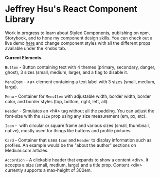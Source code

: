 # Jeffrey Hsu's React Component Library

Work in progress to learn about Styled Components, publishing on npm, Storybook, and to hone my component design skills. You can check out a live demo [here](https://jhsu-components.jeffmhsu.now.sh/) and change component styles with all the different props available under the Knobs tab.

**Current Elements**

`Button` - Button containing text with 4 themes (primary, secondary, danger, ghost), 3 sizes (small, medium, large), and a flag to disable it.

`MenuItem` - \<a> element containing a text label with 3 sizes (small, medium, large).

`Menu` - Container for `MenuItem` with adjustable width, border width, border color, and border styles (top, bottom, right, left, all).

`Header` - Simulates an <h#> tag without all the padding. You can adjust the font-size with the `size` prop using any size measurement (em, px, etc).

`Icon` - <img> with circular or square frame and various sizes (small, thumbnail, native), mostly used for things like buttons and profile pictures.

`Card` - Container that uses `Icon` and `Header` to display information such as profiles. An example would be the "about the author" sections on Medium.com articles.

`Accordion` - A clickable header that expands to show a content \<div>. It accepts a size (small, medium, large) and a title prop. Content \<div> currently supports a max-height of 300em.

